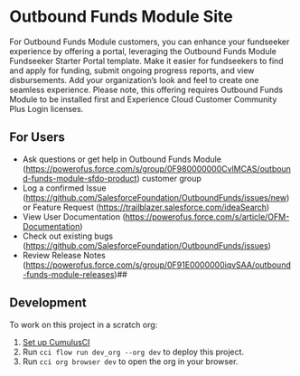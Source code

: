 # Outbound Funds Module Site

For Outbound Funds Module customers, you can enhance your fundseeker experience by offering a portal, leveraging the Outbound Funds Module Fundseeker Starter Portal template. Make it easier for fundseekers to find and apply for funding, submit ongoing progress reports, and view disbursements. Add your organization’s look and feel to create one seamless experience. Please note, this offering requires Outbound Funds Module to be installed first and Experience Cloud Customer Community Plus Login licenses.

## For Users

-   Ask questions or get help in Outbound Funds Module (https://powerofus.force.com/s/group/0F980000000CvlMCAS/outbound-funds-module-sfdo-product) customer group
-   Log a confirmed Issue (https://github.com/SalesforceFoundation/OutboundFunds/issues/new) or Feature Request (https://trailblazer.salesforce.com/ideaSearch)
-   View User Documentation (https://powerofus.force.com/s/article/OFM-Documentation)
-   Check out existing bugs (https://github.com/SalesforceFoundation/OutboundFunds/issues)
-   Review Release Notes (https://powerofus.force.com/s/group/0F91E0000000iqvSAA/outbound-funds-module-releases)##

## Development

To work on this project in a scratch org:

1. [Set up CumulusCI](https://cumulusci.readthedocs.io/en/latest/tutorial.html)
2. Run `cci flow run dev_org --org dev` to deploy this project.
3. Run `cci org browser dev` to open the org in your browser.
